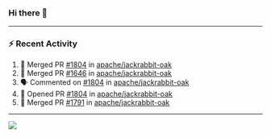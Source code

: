 ### Hi there 👋

---

### :zap: Recent Activity

<!--START_SECTION:activity-->
1. 🎉 Merged PR [#1804](https://github.com/apache/jackrabbit-oak/pull/1804) in [apache/jackrabbit-oak](https://github.com/apache/jackrabbit-oak)
2. 🎉 Merged PR [#1646](https://github.com/apache/jackrabbit-oak/pull/1646) in [apache/jackrabbit-oak](https://github.com/apache/jackrabbit-oak)
3. 🗣 Commented on [#1804](https://github.com/apache/jackrabbit-oak/pull/1804#issuecomment-2446482563) in [apache/jackrabbit-oak](https://github.com/apache/jackrabbit-oak)
4. 💪 Opened PR [#1804](https://github.com/apache/jackrabbit-oak/pull/1804) in [apache/jackrabbit-oak](https://github.com/apache/jackrabbit-oak)
5. 🎉 Merged PR [#1791](https://github.com/apache/jackrabbit-oak/pull/1791) in [apache/jackrabbit-oak](https://github.com/apache/jackrabbit-oak)
<!--END_SECTION:activity-->

---

<!--
**fabriziofortino/fabriziofortino** is a ✨ _special_ ✨ repository because its `README.md` (this file) appears on your GitHub profile.

Here are some ideas to get you started:

- 🔭 I’m currently working on ...
- 🌱 I’m currently learning ...
- 👯 I’m looking to collaborate on ...
- 🤔 I’m looking for help with ...
- 💬 Ask me about ...
- 📫 How to reach me: ...
- 😄 Pronouns: ...
- ⚡ Fun fact: ...
-->
![](https://komarev.com/ghpvc/?username=fabriziofortino)

